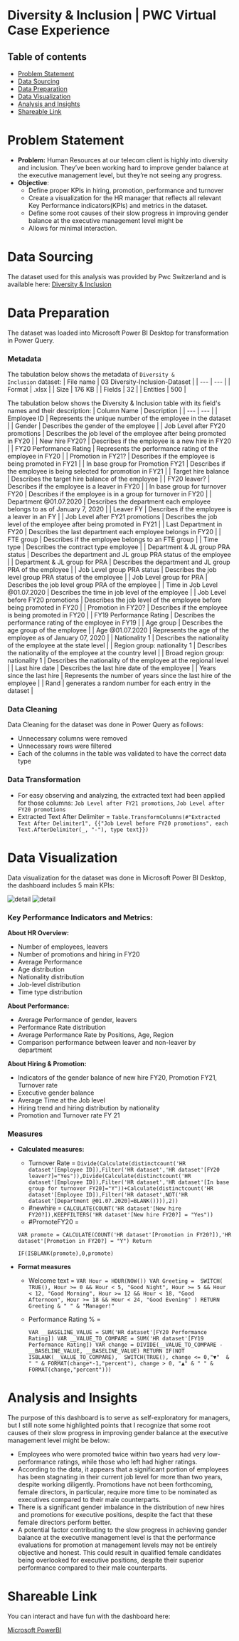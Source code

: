 # Diversity & Inclusion | PWC Virtual Case Experience

## Table of contents
- [Problem Statement](https://github.com/Aryan-chand/PowerBI/blob/main/Diversity%20&%20Inclusion%20Analysis/README.md#problem-statement)
- [Data Sourcing](https://github.com/Aryan-chand/PowerBI/blob/main/Diversity%20&%20Inclusion%20Analysis/README.md#data-sourcing)
- [Data Preparation](https://github.com/Aryan-chand/PowerBI/blob/main/Diversity%20&%20Inclusion%20Analysis/README.md#data-preparation)
- [Data Visualization](https://github.com/Aryan-chand/PowerBI/blob/main/Diversity%20&%20Inclusion%20Analysis/README.md#data-visualization)
- [Analysis and Insights](https://github.com/Aryan-chand/PowerBI/blob/main/Diversity%20&%20Inclusion%20Analysis/README.md#analysis-and-insight)
- [Shareable Link](https://github.com/Aryan-chand/PowerBI/blob/main/Diversity%20&%20Inclusion%20Analysis/README.md#shareable-link)

# Problem Statement

- **Problem:** Human Resources at our telecom client is highly into diversity and inclusion. They’ve been working hard to improve gender balance at the executive management level, but they’re not seeing any progress.
- **Objective**:
    - Define proper KPIs in hiring, promotion, performance and turnover
    - Create a visualization for the HR manager that reflects all relevant Key Performance indicators(KPIs) and metrics in the dataset.
    - Define some root causes of their slow progress in improving gender balance at the executive management level might be
    - Allows for minimal interaction.
   
# Data Sourcing

The dataset used for this analysis was provided by Pwc Switzerland and is available here: [Diversity & Inclusion](https://cdn.theforage.com/vinternships/companyassets/4sLyCPgmsy8DA6Dh3/03%20Diversity-Inclusion-Dataset.xlsx)

# Data Preparation

The dataset was loaded into Microsoft Power BI Desktop for transformation in Power Query.

### **Metadata**

The tabulation below shows the metadata of `Diversity & Inclusion` dataset:
| File name | 03 Diversity-Inclusion-Dataset |
| --- | --- |
| Format | .xlsx |
| Size | 176 KB |
| Fields | 32 |
| Entities | 500 |

The tabulation below shows the Diversity & Inclusion table with its field's names and their description:
| Column Name | Description |
| --- | --- |
| Employee ID | Represents the unique number of the employee in the dataset |
| Gender | Describes the gender of the employee |
| Job Level after FY20 promotions | Describes the job level of the employee after being promoted in FY20 |
| New hire FY20? | Describes if the employee is a new hire in FY20 |
| FY20 Performance Rating | Represents the performance rating of the employee in FY20 |
| Promotion in FY21? | Describes if the employee is being promoted in FY21 |
| In base group for Promotion FY21 | Describes if the employee is being selected for promotion in FY21 |
| Target hire balance | Describes the target hire balance of the employee |
| FY20 leaver? | Describes if the employee is a leaver in FY20 |
| In base group for turnover FY20 | Describes if the employee is in a group for turnover in FY20 |
| Department @01.07.2020 | Describes the department each employee belongs to as of January 7, 2020 |
| Leaver FY | Describes if the employee is a leaver in an FY |
| Job Level after FY21 promotions | Describes the job level of the employee after being promoted in FY21 |
| Last Department in FY20 | Describes the last department each employee belongs in FY20 |
| FTE group | Describes if the employee belongs to an FTE group |
| Time type | Describes the contract type employee |
| Department & JL group PRA status | Describes the department and JL group PRA status of the employee |
| Department & JL group for PRA | Describes the department and JL group PRA of the employee |
| Job Level group PRA status | Describes the job level group PRA status of the employee |
| Job Level group for PRA | Describes the job level group PRA of the employee |
| Time in Job Level @01.07.2020 | Describes the time in job level of the employee |
| Job Level before FY20 promotions | Describes the job level of the employee before being promoted in FY20 |
| Promotion in FY20? | Describes if the employee is being promoted in FY20 |
| FY19 Performance Rating | Describes the performance rating of the employee in FY19 |
| Age group | Describes the age group of the employee |
| Age @01.07.2020 | Represents the age of the employee as of January 07, 2020 |
| Nationality 1 | Describes the nationality of the employee at the state level |
| Region group: nationality 1 | Describes the nationality of the employee at the country level |
| Broad region group: nationality 1 | Describes the nationality of the employee at the regional level |
| Last hire date | Describes the last hire date of the employee |
| Years since the last hire | Represents the number of years since the last hire of the employee |
| Rand | generates a random number for each entry in the dataset |

### Data Cleaning

Data Cleaning for the dataset was done in Power Query as follows:

- Unnecessary columns were removed
- Unnecessary rows were filtered
- Each of the columns in the table was validated to have the correct data type

### Data Transformation

- For easy observing and analyzing, the extracted text had been applied for those columns: `Job Level after FY21 promotions`, `Job Level after FY20 promotions`
- Extracted Text After Delimiter = `Table.TransformColumns(#"Extracted Text After Delimiter1", {{"Job Level before FY20 promotions", each Text.AfterDelimiter(_, "-"), type text}})`

# Data Visualization

Data visualization for the dataset was done in Microsoft Power BI Desktop, the dashboard includes 5 main KPIs:

![detail](https://github.com/Aryan-chand/PowerBI/blob/main/Assets/Diversity%26Inclusion_pg1.png)
![detail](https://github.com/Aryan-chand/PowerBI/blob/main/Assets/Diversity%26Inclusion_pg2.png)

### Key Performance Indicators and Metrics:

**About HR Overview:**

- Number of employees, leavers
- Number of promotions and hiring in FY20
- Average Performance
- Age distribution
- Nationality distribution
- Job-level distribution
- Time type distribution

**About Performance:**

- Average Performance of gender, leavers
- Performance Rate distribution
- Average Performance Rate by Positions, Age, Region
- Comparison performance between leaver and non-leaver by department

**About Hiring & Promotion:**

- Indicators of the gender balance of new hire FY20, Promotion FY21, Turnover rate
- Executive gender balance
- Average Time at the Job level
- Hiring trend and hiring distribution by nationality
- Promotion and Turnover rate FY 21

### Measures

- **Calculated measures:**
    - Turnover Rate = `Divide(Calculate(distinctcount('HR dataset'[Employee ID]),Filter('HR dataset','HR dataset'[FY20 leaver?]="Yes")),Divide(Calculate(distinctcount('HR dataset'[Employee ID]),Filter('HR dataset','HR dataset'[In base group for turnover FY20]="Y"))+Calculate(distinctcount('HR dataset'[Employee ID]),Filter('HR dataset',NOT('HR dataset'[Department @01.07.2020]=BLANK()))),2))`
    - #newhire = `CALCULATE(COUNT('HR dataset'[New hire FY20?]),KEEPFILTERS('HR dataset'[New hire FY20?] = "Yes"))`
    - #PromoteFY20 =
    
    `VAR promote = CALCULATE(COUNT('HR dataset'[Promotion in FY20?]),'HR dataset'[Promotion in FY20?] = "Y")
    Return` 
    
    `IF(ISBLANK(promote),0,promote)`
    
- **Format measures**
    - Welcome text = 
    `VAR Hour = HOUR(NOW())
    VAR Greeting = 
    SWITCH(
        TRUE(),
        Hour >= 0 && Hour < 5, "Good Night",
        Hour >= 5 && Hour < 12, "Good Morning",
        Hour >= 12 && Hour < 18, "Good Afternoon",
        Hour >= 18 && Hour < 24, "Good Evening"
    )
    RETURN
    Greeting & " " & "Manager!"`
    - Performance Rating % =
        
        `VAR __BASELINE_VALUE = SUM('HR dataset'[FY20 Performance Rating])
        VAR __VALUE_TO_COMPARE = SUM('HR dataset'[FY19 Performance Rating])
        VAR change = DIVIDE(__VALUE_TO_COMPARE - __BASELINE_VALUE, __BASELINE_VALUE)
        RETURN
        		IF(NOT ISBLANK(__VALUE_TO_COMPARE), 
        		SWITCH(TRUE(),
                change <= 0,"▼"  & " " & FORMAT(change*-1,"percent"),
                change > 0, "▲" & " " & FORMAT(change,"percent")))`
        

# Analysis and Insights

The purpose of this dashboard is to serve as self-exploratory for managers, but I still note some highlighted points that I recognize that some root causes of their slow progress in improving gender balance at the executive management level might be below:

- Employees who were promoted twice within two years had very low-performance ratings, while those who left had higher ratings.
- According to the data, it appears that a significant portion of employees has been stagnating in their current job level for more than two years, despite working diligently. Promotions have not been forthcoming, female directors, in particular, require more time to be nominated as executives compared to their male counterparts.
- There is a significant gender imbalance in the distribution of new hires and promotions for executive positions, despite the fact that these female directors perform better.
- A potential factor contributing to the slow progress in achieving gender balance at the executive management level is that the performance evaluations for promotion at management levels may not be entirely objective and honest. This could result in qualified female candidates being overlooked for executive positions, despite their superior performance compared to their male counterparts.


# Shareable Link

You can interact and have fun with the dashboard here:

[Microsoft PowerBI]() 
